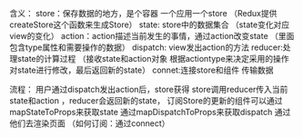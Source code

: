 含义：
store：保存数据的地方，是个容器 一个应用一个store （Redux提供createStore这个函数来生成Store）
state: store中的数据集合 （state变化对应view的变化）
action：action描述当前发生的事情，通过action改变state （里面包含type属性和需要操作的数据）
dispatch: view发出action的方法
reducer:处理state的计算过程 （接收state和action对象 根据actiontype来决定采用的操作对state进行修改，最后返回新的state）
connet:连接store和组件 传输数据

流程：
用户通过dispatch发出action后，store获得
store调用reducer传入当前state和action ，reducer会返回新的state，
订阅Store的更新的组件可以通过mapStateToProps来获取state 通过mapDispatchToProps来获取dispatch
通过他们去渲染页面 （如何订阅：通过connect）